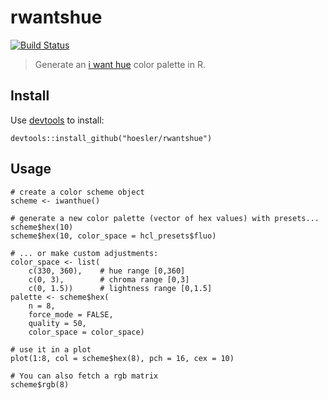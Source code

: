 # rwantshue
[![Build Status](https://travis-ci.org/hoesler/rwantshue.svg?branch=master)](https://travis-ci.org/hoesler/rwantshue)

> Generate an [i want hue](http://tools.medialab.sciences-po.fr/iwanthue/) color palette in R.

## Install
Use [devtools](https://github.com/hadley/devtools) to install:

```
devtools::install_github("hoesler/rwantshue")
```

## Usage
```
# create a color scheme object
scheme <- iwanthue()

# generate a new color palette (vector of hex values) with presets...
scheme$hex(10)
scheme$hex(10, color_space = hcl_presets$fluo)

# ... or make custom adjustments:
color_space <- list(
	c(330, 360),	# hue range [0,360]
	c(0, 3),		# chroma range [0,3]
	c(0, 1.5))		# lightness range [0,1.5]
palette <- scheme$hex(
	n = 8,
	force_mode = FALSE,
	quality = 50,
	color_space = color_space)
	
# use it in a plot
plot(1:8, col = scheme$hex(8), pch = 16, cex = 10)

# You can also fetch a rgb matrix
scheme$rgb(8)
```
